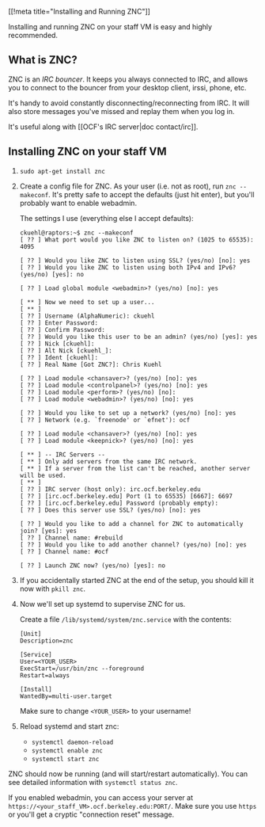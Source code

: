 [[!meta title="Installing and Running ZNC"]]

Installing and running ZNC on your staff VM is easy and highly recommended.

## What is ZNC?

ZNC is an *IRC bouncer*. It keeps you always connected to IRC, and allows you
to connect to the bouncer from your desktop client, irssi, phone, etc.

It's handy to avoid constantly disconnecting/reconnecting from IRC. It will
also store messages you've missed and replay them when you log in.

It's useful along with [[OCF's IRC server|doc contact/irc]].

## Installing ZNC on your staff VM

1. `sudo apt-get install znc`

2. Create a config file for ZNC. As your user (i.e. not as root), run `znc
   --makeconf`. It's pretty safe to accept the defaults (just hit enter), but
   you'll probably want to enable webadmin.

   The settings I use (everything else I accept defaults):

       ckuehl@raptors:~$ znc --makeconf
       [ ?? ] What port would you like ZNC to listen on? (1025 to 65535): 4095

       [ ?? ] Would you like ZNC to listen using SSL? (yes/no) [no]: yes
       [ ?? ] Would you like ZNC to listen using both IPv4 and IPv6? (yes/no) [yes]: no

       [ ?? ] Load global module <webadmin>? (yes/no) [no]: yes

       [ ** ] Now we need to set up a user...
       [ ** ]
       [ ?? ] Username (AlphaNumeric): ckuehl
       [ ?? ] Enter Password:
       [ ?? ] Confirm Password:
       [ ?? ] Would you like this user to be an admin? (yes/no) [yes]: yes
       [ ?? ] Nick [ckuehl]:
       [ ?? ] Alt Nick [ckuehl_]:
       [ ?? ] Ident [ckuehl]:
       [ ?? ] Real Name [Got ZNC?]: Chris Kuehl

       [ ?? ] Load module <chansaver>? (yes/no) [no]: yes
       [ ?? ] Load module <controlpanel>? (yes/no) [no]: yes
       [ ?? ] Load module <perform>? (yes/no) [no]:
       [ ?? ] Load module <webadmin>? (yes/no) [no]: yes

       [ ?? ] Would you like to set up a network? (yes/no) [no]: yes
       [ ?? ] Network (e.g. `freenode' or `efnet'): ocf

       [ ?? ] Load module <chansaver>? (yes/no) [no]: yes
       [ ?? ] Load module <keepnick>? (yes/no) [no]: yes

       [ ** ] -- IRC Servers --
       [ ** ] Only add servers from the same IRC network.
       [ ** ] If a server from the list can't be reached, another server will be used.
       [ ** ]
       [ ?? ] IRC server (host only): irc.ocf.berkeley.edu
       [ ?? ] [irc.ocf.berkeley.edu] Port (1 to 65535) [6667]: 6697
       [ ?? ] [irc.ocf.berkeley.edu] Password (probably empty):
       [ ?? ] Does this server use SSL? (yes/no) [no]: yes

       [ ?? ] Would you like to add a channel for ZNC to automatically join? [yes]: yes
       [ ?? ] Channel name: #rebuild
       [ ?? ] Would you like to add another channel? (yes/no) [no]: yes
       [ ?? ] Channel name: #ocf

       [ ?? ] Launch ZNC now? (yes/no) [yes]: no

3. If you accidentally started ZNC at the end of the setup, you should kill it
   now with `pkill znc`.

4. Now we'll set up systemd to supervise ZNC for us.

   Create a file `/lib/systemd/system/znc.service` with the contents:

       [Unit]
       Description=znc

       [Service]
       User=<YOUR_USER>
       ExecStart=/usr/bin/znc --foreground
       Restart=always

       [Install]
       WantedBy=multi-user.target

   Make sure to change `<YOUR_USER>` to your username!

5. Reload systemd and start znc:

    * `systemctl daemon-reload`
    * `systemctl enable znc`
    * `systemctl start znc`

ZNC should now be running (and will start/restart automatically). You can see
detailed information with `systemctl status znc`.

If you enabled webadmin, you can access your server at
`https://<your_staff_VM>.ocf.berkeley.edu:PORT/`. Make sure you use `https` or
you'll get a cryptic "connection reset" message.
